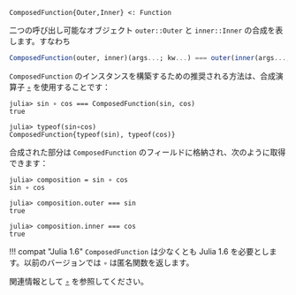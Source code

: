 ```
ComposedFunction{Outer,Inner} <: Function
```

二つの呼び出し可能なオブジェクト `outer::Outer` と `inner::Inner` の合成を表します。すなわち

```julia
ComposedFunction(outer, inner)(args...; kw...) === outer(inner(args...; kw...))
```

`ComposedFunction` のインスタンスを構築するための推奨される方法は、合成演算子 [`∘`](@ref) を使用することです：

```jldoctest
julia> sin ∘ cos === ComposedFunction(sin, cos)
true

julia> typeof(sin∘cos)
ComposedFunction{typeof(sin), typeof(cos)}
```

合成された部分は `ComposedFunction` のフィールドに格納され、次のように取得できます：

```jldoctest
julia> composition = sin ∘ cos
sin ∘ cos

julia> composition.outer === sin
true

julia> composition.inner === cos
true
```

!!! compat "Julia 1.6"
    `ComposedFunction` は少なくとも Julia 1.6 を必要とします。以前のバージョンでは `∘` は匿名関数を返します。


関連情報として [`∘`](@ref) を参照してください。
